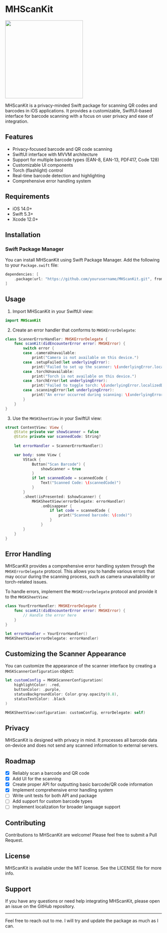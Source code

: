 # MHScanKit

<img src="https://user-images.githubusercontent.com/9045677/161443312-190d63a0-462c-4292-9691-31e2bbee616a.png" height="250"/>

MHScanKit is a privacy-minded Swift package for scanning QR codes and barcodes in iOS applications. It provides a customizable, SwiftUI-based interface for barcode scanning with a focus on user privacy and ease of integration.

## Features

- Privacy-focused barcode and QR code scanning
- SwiftUI interface with MVVM architecture
- Support for multiple barcode types (EAN-8, EAN-13, PDF417, Code 128)
- Customizable UI components
- Torch (flashlight) control
- Real-time barcode detection and highlighting
- Comprehensive error handling system

## Requirements

- iOS 14.0+
- Swift 5.3+
- Xcode 12.0+

## Installation

### Swift Package Manager

You can install MHScanKit using Swift Package Manager. Add the following to your `Package.swift` file:

```swift
dependencies: [
    .package(url: "https://github.com/yourusername/MHScanKit.git", from: "1.0.0")
]
```

## Usage

1. Import MHScanKit in your SwiftUI view:

```swift
import MHScanKit
```

2. Create an error handler that conforms to `MHSKErrorDelegate`:

```swift
class ScannerErrorHandler: MHSKErrorDelegate {
    func scanKit(didEncounterError error: MHSKError) {
        switch error {
        case .cameraUnavailable:
            print("Camera is not available on this device.")
        case .setupFailed(let underlyingError):
            print("Failed to set up the scanner: \(underlyingError.localizedDescription)")
        case .torchUnavailable:
            print("Torch is not available on this device.")
        case .torchError(let underlyingError):
            print("Failed to toggle torch: \(underlyingError.localizedDescription)")
        case .scanningError(let underlyingError):
            print("An error occurred during scanning: \(underlyingError.localizedDescription)")
        }
    }
}
```

3. Use the `MHSKSheetView` in your SwiftUI view:

```swift
struct ContentView: View {
    @State private var showScanner = false
    @State private var scannedCode: String?
    
    let errorHandler = ScannerErrorHandler()

    var body: some View {
        VStack {
            Button("Scan Barcode") {
                showScanner = true
            }
            if let scannedCode = scannedCode {
                Text("Scanned Code: \(scannedCode)")
            }
        }
        .sheet(isPresented: $showScanner) {
            MHSKSheetView(errorDelegate: errorHandler)
                .onDisappear {
                    if let code = scannedCode {
                        print("Scanned barcode: \(code)")
                    }
                }
        }
    }
}
```

## Error Handling

MHScanKit provides a comprehensive error handling system through the `MHSKErrorDelegate` protocol. This allows you to handle various errors that may occur during the scanning process, such as camera unavailability or torch-related issues.

To handle errors, implement the `MHSKErrorDelegate` protocol and provide it to the `MHSKSheetView`:

```swift
class YourErrorHandler: MHSKErrorDelegate {
    func scanKit(didEncounterError error: MHSKError) {
        // Handle the error here
    }
}

let errorHandler = YourErrorHandler()
MHSKSheetView(errorDelegate: errorHandler)
```

## Customizing the Scanner Appearance

You can customize the appearance of the scanner interface by creating a `MHSKScannerConfiguration` object:

```swift
let customConfig = MHSKScannerConfiguration(
    highlightColor: .red,
    buttonColor: .purple,
    statusBackgroundColor: Color.gray.opacity(0.8),
    statusTextColor: .black
)

MHSKSheetView(configuration: customConfig, errorDelegate: self)
```

## Privacy

MHScanKit is designed with privacy in mind. It processes all barcode data on-device and does not send any scanned information to external servers.

## Roadmap

- [x] Reliably scan a barcode and QR code
- [x] Add UI for the scanning
- [x] Create proper API for outputting basic barcode/QR code information
- [x] Implement comprehensive error handling system
- [ ] Write unit tests for both API and package
- [ ] Add support for custom barcode types
- [ ] Implement localization for broader language support

## Contributing

Contributions to MHScanKit are welcome! Please feel free to submit a Pull Request.

## License

MHScanKit is available under the MIT license. See the LICENSE file for more info.

## Support

If you have any questions or need help integrating MHScanKit, please open an issue on the GitHub repository.

---

Feel free to reach out to me. I will try and update the package as much as I can.
